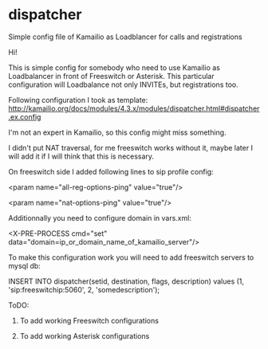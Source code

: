 # dispatcher
Simple config file of Kamailio as Loadblancer for calls and registrations

Hi!

This is simple config for somebody who need to use Kamailio as Loadbalancer in front of Freeswitch or Asterisk. This particular configuration will Loadbalance not only INVITEs, but registrations too.

Following configuration I took as template:
http://kamailio.org/docs/modules/4.3.x/modules/dispatcher.html#dispatcher.ex.config

I'm not an expert in Kamailio, so this config might miss something.

I didn't put NAT traversal, for me freeswitch works without it, maybe later I will add it if I will think that this is necessary.

On freeswitch side I added following lines to sip profile config:

\<param name="all-reg-options-ping" value="true"/>

\<param name="nat-options-ping" value="true"/>

Additionnally you need to configure domain in vars.xml:

\<X-PRE-PROCESS cmd="set" data="domain=ip_or_domain_name_of_kamailio_server"/>

To make this configuration work you will need to add freeswitch servers to mysql db:

INSERT INTO dispatcher(setid, destination, flags, description) values (1, 'sip:freeswitchip:5060', 2, 'somedescription');

ToDO:

1) To add working Freeswitch configurations

2) To add working Asterisk configurations
